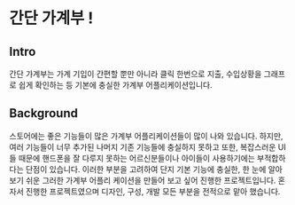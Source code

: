 
간단 가계부 ! 
===================

Intro
-------------
간단 가계부는 가계 기입이 간편할 뿐만 아니라 클릭 한번으로 지출, 수입상황을 그래프로 쉽게 확인하는 등 기본에 충실한 가계부 어플리케이션입니다.

Background
-------------
스토어에는 좋은 기능들이 많은 가계부 어플리케이션들이 많이 나와 있습니다. 하지만, 여러 기능들이 너무 추가된 나머지 기존 기능들에 충실하지 못하고 또한, 복잡스러운 UI들 때문에 핸드폰을 잘 다루지 못하는 어르신분들이나 아이들이 사용하기에는 부적합하다는 단점이 있습니다. 이러한 부분을 고려하여 단지 기본 기능에 충실한, 한 눈에 알아보기 쉬운 그러한 가계부 어플리 케이션을 만들어 보고 싶어 진행한 프로젝트입니다.
혼자서 진행한 프로젝트였으며 디자인, 구성, 개발 모든 부분을 전적으로 맡아 했습니다.

